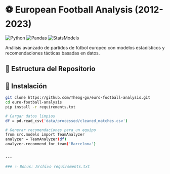 # ⚽ European Football Analysis (2012-2023)

![Python](https://img.shields.io/badge/Python-3.9%2B-blue)
![Pandas](https://img.shields.io/badge/Pandas-1.3%2B-orange)
![StatsModels](https://img.shields.io/badge/StatsModels-0.13%2B-red)

Análisis avanzado de partidos de fútbol europeo con modelos estadísticos y recomendaciones tácticas basadas en datos.

## 📁 Estructura del Repositorio


## 🔧 Instalación
```bash
git clone https://github.com/Theog-go/euro-football-analysis.git
cd euro-football-analysis
pip install -r requirements.txt

# Cargar datos limpios
df = pd.read_csv('data/processed/cleaned_matches.csv')

# Generar recomendaciones para un equipo
from src.models import TeamAnalyzer
analyzer = TeamAnalyzer(df)
analyzer.recommend_for_team('Barcelona')


---

### ✨ Bonus: Archivo requirements.txt

